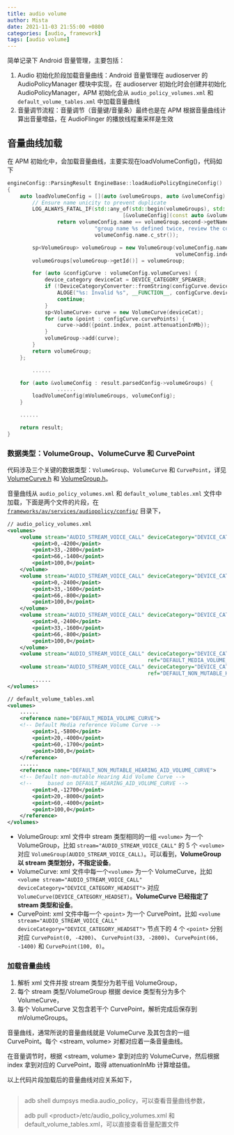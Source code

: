 ```yaml
---
title: audio volume
author: Mista
date: 2021-11-03 21:55:00 +0800
categories: [audio, framework]
tags: [audio volume]
---
```


简单记录下 Android 音量管理，主要包括：

1. Audio 初始化阶段加载音量曲线：Android 音量管理在 audioserver 的 AudioPolicyManager 模块中实现，在 audioserver 初始化时会创建并初始化 AudioPolicyManager，APM 初始化会从 `audio_policy_volumes.xml` 和 `default_volume_tables.xml` 中加载音量曲线
2. 音量调节流程：音量调节（音量键/音量条）最终也是在 APM 根据音量曲线计算出音量增益，在 AudioFlinger 的播放线程重采样是生效



## 音量曲线加载

在 APM 初始化中，会加载音量曲线，主要实现在loadVolumeConfig()，代码如下

```C++
engineConfig::ParsingResult EngineBase::loadAudioPolicyEngineConfig()
{
    auto loadVolumeConfig = [](auto &volumeGroups, auto &volumeConfig) {
        // Ensure name unicity to prevent duplicate
        LOG_ALWAYS_FATAL_IF(std::any_of(std::begin(volumeGroups), std::end(volumeGroups),
                                     [&volumeConfig](const auto &volumeGroup) {
                return volumeConfig.name == volumeGroup.second->getName(); }),
                            "group name %s defined twice, review the configuration",
                            volumeConfig.name.c_str());

        sp<VolumeGroup> volumeGroup = new VolumeGroup(volumeConfig.name, volumeConfig.indexMin,
                                                      volumeConfig.indexMax);
        volumeGroups[volumeGroup->getId()] = volumeGroup;

        for (auto &configCurve : volumeConfig.volumeCurves) {
            device_category deviceCat = DEVICE_CATEGORY_SPEAKER;
            if (!DeviceCategoryConverter::fromString(configCurve.deviceCategory, deviceCat)) {
                ALOGE("%s: Invalid %s", __FUNCTION__, configCurve.deviceCategory.c_str());
                continue;
            }
            sp<VolumeCurve> curve = new VolumeCurve(deviceCat);
            for (auto &point : configCurve.curvePoints) {
                curve->add({point.index, point.attenuationInMb});
            }
            volumeGroup->add(curve);
        }
        return volumeGroup;
    };

		......

    for (auto &volumeConfig : result.parsedConfig->volumeGroups) {
				......
        loadVolumeConfig(mVolumeGroups, volumeConfig);
    }

    ......

    return result;
}
```

### 数据类型：VolumeGroup、VolumeCurve 和 CurvePoint

代码涉及三个关键的数据类型：`VolumeGroup`、`VolumeCurve` 和 `CurvePoint`，详见 [VolumeCurve.h](https://cs.android.com/android/platform/superproject/+/master:frameworks/av/services/audiopolicy/engine/common/include/VolumeCurve.h) 和 [VolumeGroup.h](https://cs.android.com/android/platform/superproject/+/master:frameworks/av/services/audiopolicy/engine/common/include/VolumeGroup.h)。

音量曲线从 `audio_policy_volumes.xml` 和 `default_volume_tables.xml` 文件中加载，下面是两个文件的片段，在 [`frameworks/av/services/audiopolicy/config/`](https://cs.android.com/android/platform/superproject/+/master:frameworks/av/services/audiopolicy/config/) 目录下，

```xml
// audio_policy_volumes.xml
<volumes>
    <volume stream="AUDIO_STREAM_VOICE_CALL" deviceCategory="DEVICE_CATEGORY_HEADSET">
        <point>0,-4200</point>
        <point>33,-2800</point>
        <point>66,-1400</point>
        <point>100,0</point>
    </volume>
    <volume stream="AUDIO_STREAM_VOICE_CALL" deviceCategory="DEVICE_CATEGORY_SPEAKER">
        <point>0,-2400</point>
        <point>33,-1600</point>
        <point>66,-800</point>
        <point>100,0</point>
    </volume>
    <volume stream="AUDIO_STREAM_VOICE_CALL" deviceCategory="DEVICE_CATEGORY_EARPIECE">
        <point>0,-2400</point>
        <point>33,-1600</point>
        <point>66,-800</point>
        <point>100,0</point>
    </volume>
    <volume stream="AUDIO_STREAM_VOICE_CALL" deviceCategory="DEVICE_CATEGORY_EXT_MEDIA"
                                             ref="DEFAULT_MEDIA_VOLUME_CURVE"/>
    <volume stream="AUDIO_STREAM_VOICE_CALL" deviceCategory="DEVICE_CATEGORY_HEARING_AID"
                                             ref="DEFAULT_NON_MUTABLE_HEARING_AID_VOLUME_CURVE"/>
		......
</volumes>

// default_volume_tables.xml
<volumes>
  	......
    <reference name="DEFAULT_MEDIA_VOLUME_CURVE">
    <!-- Default Media reference Volume Curve -->
        <point>1,-5800</point>
        <point>20,-4000</point>
        <point>60,-1700</point>
        <point>100,0</point>
    </reference>
  	......
  	<reference name="DEFAULT_NON_MUTABLE_HEARING_AID_VOLUME_CURVE">
    <!-- Default non-mutable Hearing Aid Volume Curve -->
    <!--     based on DEFAULT_HEARING_AID_VOLUME_CURVE -->
        <point>0,-12700</point>
        <point>20,-8000</point>
        <point>60,-4000</point>
        <point>100,0</point>
    </reference>
</volumes>
```

* VolumeGroup: xml 文件中 stream 类型相同的一组 `<volume>` 为一个 VolumeGroup，比如 `stream="AUDIO_STREAM_VOICE_CALL"` 的 5 个 `<volume>` 对应 `VolumeGroup(AUDIO_STREAM_VOICE_CALL)`。可以看到，**VolumeGroup 以 stream 类型划分，不指定设备**。
* VolumeCurve: xml 文件中每一个`<volume>` 为一个 VolumeCurve，比如 `<volume stream="AUDIO_STREAM_VOICE_CALL" deviceCategory="DEVICE_CATEGORY_HEADSET">` 对应 `VolumeCurve(DEVICE_CATEGORY_HEADSET)`。**VolumeCurve 已经指定了 stream 类型和设备**。
* CurvePoint: xml 文件中每一个 `<point>` 为一个 CurvePoint，比如 `<volume stream="AUDIO_STREAM_VOICE_CALL" deviceCategory="DEVICE_CATEGORY_HEADSET">`  节点下的 4 个 `<point>` 分别对应 `CurvePoint(0, -4200)`、 `CurvePoint(33, -2800)`、 `CurvePoint(66, -1400)` 和 `CurvePoint(100, 0)`。

### 加载音量曲线

1. 解析 xml 文件并按 stream 类型分为若干组 VolumeGroup，
2. 每个 stream 类型/VolumeGroup 根据 device 类型有分为多个 VolumeCurve，
3. 每个 VolumeCurve 又包含若干个 CurvePoint，解析完成后保存到 mVolumeGroups。

音量曲线，通常所说的音量曲线就是 VolumeCurve 及其包含的一组 CurvePoint。每个 <stream, volume> 对都对应着一条音量曲线。

在音量调节时，根据 <stream, volume> 拿到对应的 VolumeCurve，然后根据 index 拿到对应的 CurvePoint，取得 attenuationInMb 计算增益值。

以上代码片段加载后的音量曲线对应关系如下，

![]()

>adb shell dumpsys media.audio_policy，可以查看音量曲线参数，
>
>adb pull \<product>/etc/audio_policy_volumes.xml 和 default_volume_tables.xml，可以直接查看音量配置文件
